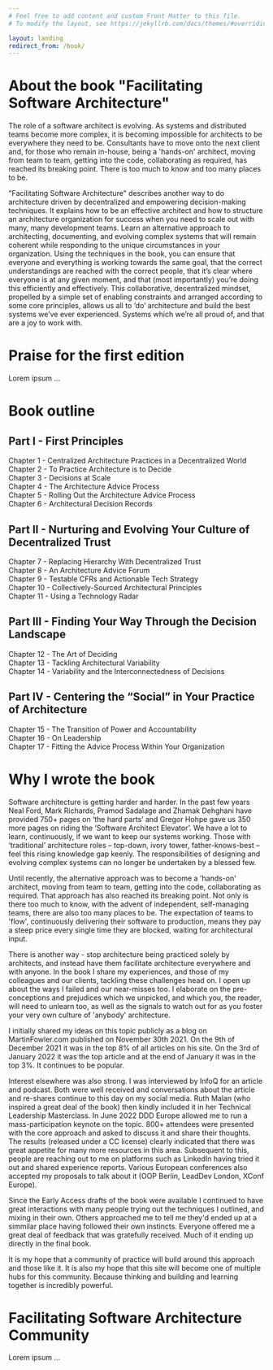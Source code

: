 ```yaml
---
# Feel free to add content and custom Front Matter to this file.
# To modify the layout, see https://jekyllrb.com/docs/themes/#overriding-theme-defaults

layout: landing
redirect_from: /book/
---
```


# About the book "Facilitating Software Architecture"
The role of a software architect is evolving. As systems and distributed teams become more complex, it is becoming impossible for architects to be everywhere they need to be. Consultants have to move onto the next client and, for those who remain in-house, being a 'hands-on' architect, moving from team to team, getting into the code, collaborating as required, has reached its breaking point. There is too much to know and too many places to be.

"Facilitating Software Architecture" describes another way to do architecture driven by decentralized and empowering decision-making techniques. It explains how to be an effective architect and how to structure an architecture organization for success when you need to scale out with many, many development teams. Learn an alternative approach to architecting, documenting, and evolving complex systems that will remain coherent while responding to the unique circumstances in your organization. Using the techniques in the book, you can ensure that everyone and everything is working towards the same goal, that the correct understandings are reached with the correct people, that it’s clear where everyone is at any given moment, and that (most importantly) you’re doing this efficiently and effectively. This collaborative, decentralized mindset, propelled by a simple set of enabling constraints and arranged according to some core principles, allows us all to ‘do’ architecture and build the best systems we’ve ever experienced. Systems which we’re all proud of, and that are a joy to work with.

# Praise for the first edition
Lorem ipsum ...

# Book outline
## Part I - First Principles
Chapter 1 - Centralized Architecture Practices in a Decentralized World<br/>
Chapter 2 - To Practice Architecture is to Decide<br/>
Chapter 3 - Decisions at Scale<br/>
Chapter 4 - The Architecture Advice Process<br/>
Chapter 5 - Rolling Out the Architecture Advice Process<br/>
Chapter 6 - Architectural Decision Records<br/>
## Part II - Nurturing and Evolving Your Culture of Decentralized Trust
Chapter 7 - Replacing Hierarchy With Decentralized Trust<br/>
Chapter 8 - An Architecture Advice Forum<br/>
Chapter 9 - Testable CFRs and Actionable Tech Strategy<br/>
Chapter 10 - Collectively-Sourced Architectural Principles<br/>
Chapter 11 - Using a Technology Radar<br/>
## Part III - Finding Your Way Through the Decision Landscape
Chapter 12 - The Art of Deciding<br/>
Chapter 13 - Tackling Architectural Variability<br/>
Chapter 14 - Variability and the Interconnectedness of Decisions<br/>
## Part IV - Centering the “Social” in Your Practice of Architecture
Chapter 15 - The Transition of Power and Accountability<br/>
Chapter 16 - On Leadership<br/>
Chapter 17 - Fitting the Advice Process Within Your Organization<br/>

# Why I wrote the book
Software architecture is getting harder and harder. In the past few years Neal Ford, Mark Richards, Pramod Sadalage and Zhamak Dehghani have provided 750+ pages on ‘the hard parts’ and Gregor Hohpe gave us 350 more pages on riding the ‘Software Architect Elevator’. We have a lot to learn, continuously, if we want to keep our systems working. Those with ‘traditional’ architecture roles – top-down, ivory tower, father-knows-best – feel this rising knowledge gap keenly. The responsibilities of designing and evolving complex systems can no longer be undertaken by a blessed few.

Until recently, the alternative approach was to become a 'hands-on' architect, moving from team to team, getting into the code, collaborating as required. That approach has also reached its breaking point. Not only is there too much to know, with the advent of independent, self-managing teams, there are also too many places to be. The expectation of teams to 'flow', continuously delivering their software to production, means they pay a steep price every single time they are blocked, waiting for architectural input.

There is another way - stop architecture being practiced solely by architects, and instead have them facilitate architecture everywhere and with anyone. In the book I share my experiences, and those of my colleagues and our clients, tackling these challenges head on. I open up about the ways I failed and our near-misses too. I elaborate on the pre-conceptions and prejudices which we unpicked, and which you, the reader, will need to unlearn too, as well as the signals to watch out for as you foster your very own culture of 'anybody' architecture.

I initially shared my ideas on this topic publicly as a blog on MartinFowler.com published on November 30th 2021. On the 9th of December 2021 it was in the top 8% of all articles on his site. On the 3rd of January 2022 it was the top article and at the end of January it was in the top 3%. It continues to be popular.

Interest elsewhere was also strong. I was interviewed by InfoQ for an article and podcast.  Both were well received and conversations about the article and re-shares continue to this day on my social media. Ruth Malan (who inspired a great deal of the book) then kindly included it in her Technical Leadership Masterclass. In June 2022 DDD Europe allowed me to run a mass-participation keynote on the topic. 800+ attendees were presented with the core approach and asked to discuss it and share their thoughts. The results (released under a CC license) clearly indicated that there was great appetite for many more resources in this area.  Subsequent to this, people are reaching out to me on platforms such as LinkedIn having tried it out and shared experience reports. Various European conferences also accepted my proposals to talk about it (OOP Berlin, LeadDev London, XConf Europe). 

Since the Early Access drafts of the book were available I continued to have great interactions with many people trying out the techniques I outlined, and mixing in their own. Others approached me to tell me they'd ended up at a simmilar place having followed their own instincts. Everyone offered me a great deal of feedback that was gratefully received. Much of it ending up directly in the final book.

It is my hope that a community of practice will build around this approach and those like it. It is also my hope that this site will become one of multiple hubs for this community. Because thinking and building and learning together is incredibly powerful.

# Facilitating Software Architecture Community
Lorem ipsum ...
